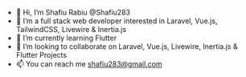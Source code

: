 - 👋 Hi, I’m Shafiu Rabiu @Shafiu283
- 👀 I’m a full stack web developer interested in Laravel, Vue.js, TailwindCSS, Livewire & Inertia.js
- 🌱 I’m currently learning Flutter
- 💞️ I’m looking to collaborate on Laravel, Vue.js, Livewire, Inertia.js & Flutter Projects
- 📫 You can reach me shafiu283@gmail.com

<!---
Shafiu283/Shafiu283 is a ✨ special ✨ repository because its `README.md` (this file) appears on your GitHub profile.
You can click the Preview link to take a look at your changes.
--->

